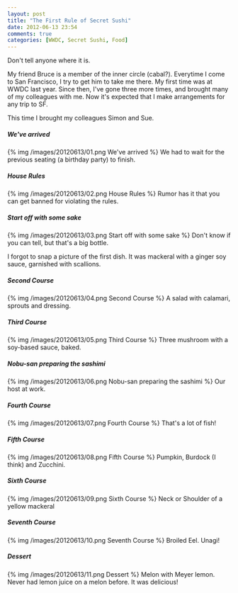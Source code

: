 ```yaml
---
layout: post
title: "The First Rule of Secret Sushi"
date: 2012-06-13 23:54
comments: true
categories: [WWDC, Secret Sushi, Food]
---
```


Don't tell anyone where it is.

My friend Bruce is a member of the inner circle (cabal?). Everytime I come to San Francisco, I try to get him to take me there. My first time was at WWDC last year. Since then, I've gone three more times, and brought many of my colleagues with me. Now it's expected that I make arrangements for any trip to SF.

This time I brought my colleagues Simon and Sue.

<!-- more -->

##### We've arrived #####
{% img /images/20120613/01.png We've arrived %}
We had to wait for the previous seating (a birthday party) to finish.

##### House Rules ######
{% img /images/20120613/02.png House Rules %}
Rumor has it that you can get banned for violating the rules.

##### Start off with some sake ######
{% img /images/20120613/03.png Start off with some sake %}
Don't know if you can tell, but that's a big bottle.

I forgot to snap a picture of the first dish. It was mackeral with a ginger soy sauce, garnished with scallions.

##### Second Course ######
{% img /images/20120613/04.png Second Course %}
A salad with calamari, sprouts and dressing.

##### Third Course ######
{% img /images/20120613/05.png Third Course %}
Three mushroom with a soy-based sauce, baked.

##### Nobu-san preparing the sashimi ######
{% img /images/20120613/06.png Nobu-san preparing the sashimi %}
Our host at work.

##### Fourth Course ######
{% img /images/20120613/07.png Fourth Course %}
That's a lot of fish!

##### Fifth Course ######
{% img /images/20120613/08.png Fifth Course %}
Pumpkin, Burdock (I think) and Zucchini.

##### Sixth Course ######
{% img /images/20120613/09.png Sixth Course %}
Neck or Shoulder of a yellow mackeral

##### Seventh Course ######
{% img /images/20120613/10.png Seventh Course %}
Broiled Eel. Unagi!

##### Dessert ######
{% img /images/20120613/11.png Dessert %}
Melon with Meyer lemon. Never had lemon juice on a melon before. It was delicious!


